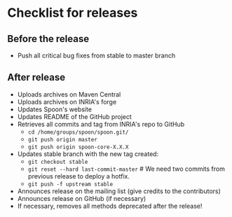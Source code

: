 # Checklist for releases

## Before the release

- Push all critical bug fixes from stable to master branch

## After release

- Uploads archives on Maven Central
- Uploads archives on INRIA's forge
- Updates Spoon's website
- Updates README of the GitHub project
- Retrieves all commits and tag from INRIA's repo to GitHub
    - `cd /home/groups/spoon/spoon.git/`
    - `git push origin master`
    - `git push origin spoon-core-X.X.X`
- Updates stable branch with the new tag created:
    - `git checkout stable`
    - `git reset --hard last-commit-master` # We need two commits from previous release to deploy a hotfix.
    - `git push -f upstream stable`
- Announces release on the mailing list (give credits to the contributors)
- Announces release on GitHub (if necessary)
- If necessary, removes all methods deprecated after the release!